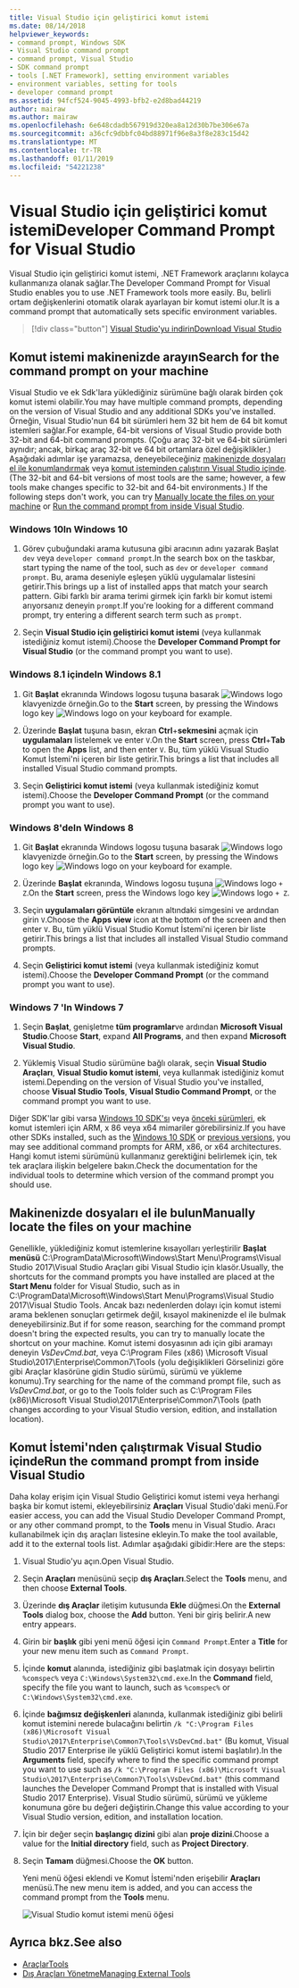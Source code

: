 ```yaml
---
title: Visual Studio için geliştirici komut istemi
ms.date: 08/14/2018
helpviewer_keywords:
- command prompt, Windows SDK
- Visual Studio command prompt
- command prompt, Visual Studio
- SDK command prompt
- tools [.NET Framework], setting environment variables
- environment variables, setting for tools
- developer command prompt
ms.assetid: 94fcf524-9045-4993-bfb2-e2d8bad44219
author: mairaw
ms.author: mairaw
ms.openlocfilehash: 6e648cdadb567919d320ea8a12d30b7be306e67a
ms.sourcegitcommit: a36cfc9dbbfc04bd88971f96e8a3f8e283c15d42
ms.translationtype: MT
ms.contentlocale: tr-TR
ms.lasthandoff: 01/11/2019
ms.locfileid: "54221238"
---
```

# <a name="developer-command-prompt-for-visual-studio"></a><span data-ttu-id="9f029-102">Visual Studio için geliştirici komut istemi</span><span class="sxs-lookup"><span data-stu-id="9f029-102">Developer Command Prompt for Visual Studio</span></span>

<span data-ttu-id="9f029-103">Visual Studio için geliştirici komut istemi, .NET Framework araçlarını kolayca kullanmanıza olanak sağlar.</span><span class="sxs-lookup"><span data-stu-id="9f029-103">The Developer Command Prompt for Visual Studio enables you to use .NET Framework tools more easily.</span></span> <span data-ttu-id="9f029-104">Bu, belirli ortam değişkenlerini otomatik olarak ayarlayan bir komut istemi olur.</span><span class="sxs-lookup"><span data-stu-id="9f029-104">It is a command prompt that automatically sets specific environment variables.</span></span>

> [!div class="button"]
> [<span data-ttu-id="9f029-105">Visual Studio'yu indirin</span><span class="sxs-lookup"><span data-stu-id="9f029-105">Download Visual Studio</span></span>](https://visualstudio.microsoft.com/downloads/?utm_medium=microsoft&utm_source=docs.microsoft.com&utm_campaign=button+cta&utm_content=download+vs2017)

## <a name="search-for-the-command-prompt-on-your-machine"></a><span data-ttu-id="9f029-106">Komut istemi makinenizde arayın</span><span class="sxs-lookup"><span data-stu-id="9f029-106">Search for the command prompt on your machine</span></span>

<span data-ttu-id="9f029-107">Visual Studio ve ek Sdk'lara yüklediğiniz sürümüne bağlı olarak birden çok komut istemi olabilir.</span><span class="sxs-lookup"><span data-stu-id="9f029-107">You may have multiple command prompts, depending on the version of Visual Studio and any additional SDKs you've installed.</span></span> <span data-ttu-id="9f029-108">Örneğin, Visual Studio'nun 64 bit sürümleri hem 32 bit hem de 64 bit komut istemleri sağlar.</span><span class="sxs-lookup"><span data-stu-id="9f029-108">For example, 64-bit versions of Visual Studio provide both 32-bit and 64-bit command prompts.</span></span> <span data-ttu-id="9f029-109">(Çoğu araç 32-bit ve 64-bit sürümleri aynıdır; ancak, birkaç araç 32-bit ve 64 bit ortamlara özel değişiklikler.) Aşağıdaki adımlar işe yaramazsa, deneyebileceğiniz [makinenizde dosyaları el ile konumlandırmak](#manually-locate-the-files-on-your-machine) veya [komut isteminden çalıştırın Visual Studio içinde](#run-the-command-prompt-from-inside-visual-studio).</span><span class="sxs-lookup"><span data-stu-id="9f029-109">(The 32-bit and 64-bit versions of most tools are the same; however, a few tools make changes specific to 32-bit and 64-bit environments.) If the following steps don't work, you can try [Manually locate the files on your machine](#manually-locate-the-files-on-your-machine) or [Run the command prompt from inside Visual Studio](#run-the-command-prompt-from-inside-visual-studio).</span></span>

### <a name="in-windows-10"></a><span data-ttu-id="9f029-110">Windows 10</span><span class="sxs-lookup"><span data-stu-id="9f029-110">In Windows 10</span></span>

1. <span data-ttu-id="9f029-111">Görev çubuğundaki arama kutusuna gibi aracının adını yazarak Başlat `dev` veya `developer command prompt`.</span><span class="sxs-lookup"><span data-stu-id="9f029-111">In the search box on the taskbar, start typing the name of the tool, such as `dev` or `developer command prompt`.</span></span> <span data-ttu-id="9f029-112">Bu, arama deseniyle eşleşen yüklü uygulamalar listesini getirir.</span><span class="sxs-lookup"><span data-stu-id="9f029-112">This brings up a list of installed apps that match your search pattern.</span></span> <span data-ttu-id="9f029-113">Gibi farklı bir arama terimi girmek için farklı bir komut istemi arıyorsanız deneyin `prompt`.</span><span class="sxs-lookup"><span data-stu-id="9f029-113">If you're looking for a different command prompt, try entering a different search term such as `prompt`.</span></span>

2. <span data-ttu-id="9f029-114">Seçin **Visual Studio için geliştirici komut istemi** (veya kullanmak istediğiniz komut istemi).</span><span class="sxs-lookup"><span data-stu-id="9f029-114">Choose the **Developer Command Prompt for Visual Studio** (or the command prompt you want to use).</span></span>

### <a name="in-windows-81"></a><span data-ttu-id="9f029-115">Windows 8.1 içinde</span><span class="sxs-lookup"><span data-stu-id="9f029-115">In Windows 8.1</span></span>

1. <span data-ttu-id="9f029-116">Git **Başlat** ekranında Windows logosu tuşuna basarak ![Windows logo](../get-started/media/windowskeyboardlogo.png "Windowskeyboardlogo") klavyenizde örneğin.</span><span class="sxs-lookup"><span data-stu-id="9f029-116">Go to the **Start** screen, by pressing the Windows logo key ![Windows logo](../get-started/media/windowskeyboardlogo.png "Windowskeyboardlogo") on your keyboard for example.</span></span>

2. <span data-ttu-id="9f029-117">Üzerinde **Başlat** tuşuna basın, ekran **Ctrl**+**sekmesini** açmak için **uygulamaları** listelemek ve enter `V`.</span><span class="sxs-lookup"><span data-stu-id="9f029-117">On the **Start** screen, press **Ctrl**+**Tab** to open the **Apps** list, and then enter `V`.</span></span> <span data-ttu-id="9f029-118">Bu, tüm yüklü Visual Studio Komut İstemi'ni içeren bir liste getirir.</span><span class="sxs-lookup"><span data-stu-id="9f029-118">This brings a list that includes all installed Visual Studio command prompts.</span></span>

3. <span data-ttu-id="9f029-119">Seçin **Geliştirici komut istemi** (veya kullanmak istediğiniz komut istemi).</span><span class="sxs-lookup"><span data-stu-id="9f029-119">Choose the **Developer Command Prompt** (or the command prompt you want to use).</span></span>

### <a name="in-windows-8"></a><span data-ttu-id="9f029-120">Windows 8'de</span><span class="sxs-lookup"><span data-stu-id="9f029-120">In Windows 8</span></span>

1. <span data-ttu-id="9f029-121">Git **Başlat** ekranında Windows logosu tuşuna basarak ![Windows logo](../get-started/media/windowskeyboardlogo.png "Windowskeyboardlogo") klavyenizde örneğin.</span><span class="sxs-lookup"><span data-stu-id="9f029-121">Go to the **Start** screen, by pressing the Windows logo key ![Windows logo](../get-started/media/windowskeyboardlogo.png "Windowskeyboardlogo") on your keyboard for example.</span></span>

2. <span data-ttu-id="9f029-122">Üzerinde **Başlat** ekranında, Windows logosu tuşuna ![Windows logo](../get-started/media/windowskeyboardlogo.png "Windowskeyboardlogo") `+ Z`.</span><span class="sxs-lookup"><span data-stu-id="9f029-122">On the **Start** screen, press the Windows logo key ![Windows logo](../get-started/media/windowskeyboardlogo.png "Windowskeyboardlogo") `+ Z`.</span></span>

3. <span data-ttu-id="9f029-123">Seçin **uygulamaları görüntüle** ekranın altındaki simgesini ve ardından girin `V`.</span><span class="sxs-lookup"><span data-stu-id="9f029-123">Choose the **Apps view** icon at the bottom of the screen and then enter `V`.</span></span> <span data-ttu-id="9f029-124">Bu, tüm yüklü Visual Studio Komut İstemi'ni içeren bir liste getirir.</span><span class="sxs-lookup"><span data-stu-id="9f029-124">This brings a list that includes all installed Visual Studio command prompts.</span></span>

4. <span data-ttu-id="9f029-125">Seçin **Geliştirici komut istemi** (veya kullanmak istediğiniz komut istemi).</span><span class="sxs-lookup"><span data-stu-id="9f029-125">Choose the **Developer Command Prompt** (or the command prompt you want to use).</span></span>

### <a name="in-windows-7"></a><span data-ttu-id="9f029-126">Windows 7 '</span><span class="sxs-lookup"><span data-stu-id="9f029-126">In Windows 7</span></span>

1. <span data-ttu-id="9f029-127">Seçin **Başlat**, genişletme **tüm programlar**ve ardından **Microsoft Visual Studio**.</span><span class="sxs-lookup"><span data-stu-id="9f029-127">Choose **Start**, expand **All Programs**, and then expand **Microsoft Visual Studio**.</span></span>

2. <span data-ttu-id="9f029-128">Yüklemiş Visual Studio sürümüne bağlı olarak, seçin **Visual Studio Araçları**, **Visual Studio komut istemi**, veya kullanmak istediğiniz komut istemi.</span><span class="sxs-lookup"><span data-stu-id="9f029-128">Depending on the version of Visual Studio you've installed, choose  **Visual Studio Tools**, **Visual Studio Command Prompt**, or the command prompt you want to use.</span></span>

<span data-ttu-id="9f029-129">Diğer SDK'lar gibi varsa [Windows 10 SDK'sı](https://developer.microsoft.com/windows/downloads/windows-10-sdk) veya [önceki sürümleri](https://developer.microsoft.com/windows/downloads/sdk-archive), ek komut istemleri için ARM, x 86 veya x64 mimariler görebilirsiniz.</span><span class="sxs-lookup"><span data-stu-id="9f029-129">If you have other SDKs installed, such as the [Windows 10 SDK](https://developer.microsoft.com/windows/downloads/windows-10-sdk) or [previous versions](https://developer.microsoft.com/windows/downloads/sdk-archive), you may see additional command prompts for ARM, x86, or x64 architectures.</span></span> <span data-ttu-id="9f029-130">Hangi komut istemi sürümünü kullanmanız gerektiğini belirlemek için, tek tek araçlara ilişkin belgelere bakın.</span><span class="sxs-lookup"><span data-stu-id="9f029-130">Check the documentation for the individual tools to determine which version of the command prompt you should use.</span></span>

## <a name="manually-locate-the-files-on-your-machine"></a><span data-ttu-id="9f029-131">Makinenizde dosyaları el ile bulun</span><span class="sxs-lookup"><span data-stu-id="9f029-131">Manually locate the files on your machine</span></span>

<span data-ttu-id="9f029-132">Genellikle, yüklediğiniz komut istemlerine kısayolları yerleştirilir **Başlat menüsü** C:\ProgramData\Microsoft\Windows\Start Menu\Programs\Visual Studio 2017\Visual Studio Araçları gibi Visual Studio için klasör.</span><span class="sxs-lookup"><span data-stu-id="9f029-132">Usually, the shortcuts for the command prompts you have installed are placed at the **Start Menu** folder for Visual Studio, such as in C:\ProgramData\Microsoft\Windows\Start Menu\Programs\Visual Studio 2017\Visual Studio Tools.</span></span> <span data-ttu-id="9f029-133">Ancak bazı nedenlerden dolayı için komut istemi arama beklenen sonuçları getirmek değil, kısayol makinenizde el ile bulmak deneyebilirsiniz.</span><span class="sxs-lookup"><span data-stu-id="9f029-133">But if for some reason, searching for the command prompt doesn't bring the expected results, you can try to manually locate the shortcut on your machine.</span></span> <span data-ttu-id="9f029-134">Komut istemi dosyasının adı için gibi aramayı deneyin *VsDevCmd.bat*, veya C:\Program Files (x86) \Microsoft Visual Studio\2017\Enterprise\Common7\Tools (yolu değişiklikleri Görselinizi göre gibi Araçlar klasörüne gidin Studio sürümü, sürümü ve yükleme konumu).</span><span class="sxs-lookup"><span data-stu-id="9f029-134">Try searching for the name of the command prompt file, such as *VsDevCmd.bat*, or go to the Tools folder such as C:\Program Files (x86)\Microsoft Visual Studio\2017\Enterprise\Common7\Tools (path changes according to your Visual Studio version, edition, and installation location).</span></span>

## <a name="run-the-command-prompt-from-inside-visual-studio"></a><span data-ttu-id="9f029-135">Komut İstemi'nden çalıştırmak Visual Studio içinde</span><span class="sxs-lookup"><span data-stu-id="9f029-135">Run the command prompt from inside Visual Studio</span></span>

<span data-ttu-id="9f029-136">Daha kolay erişim için Visual Studio Geliştirici komut istemi veya herhangi başka bir komut istemi, ekleyebilirsiniz **Araçları** Visual Studio'daki menü.</span><span class="sxs-lookup"><span data-stu-id="9f029-136">For easier access, you can add the Visual Studio Developer Command Prompt, or any other command prompt, to the **Tools** menu in Visual Studio.</span></span> <span data-ttu-id="9f029-137">Aracı kullanabilmek için dış araçları listesine ekleyin.</span><span class="sxs-lookup"><span data-stu-id="9f029-137">To make the tool available, add it to the external tools list.</span></span> <span data-ttu-id="9f029-138">Adımlar aşağıdaki gibidir:</span><span class="sxs-lookup"><span data-stu-id="9f029-138">Here are the steps:</span></span>

1. <span data-ttu-id="9f029-139">Visual Studio'yu açın.</span><span class="sxs-lookup"><span data-stu-id="9f029-139">Open Visual Studio.</span></span>

2. <span data-ttu-id="9f029-140">Seçin **Araçları** menüsünü seçip **dış Araçları**.</span><span class="sxs-lookup"><span data-stu-id="9f029-140">Select the **Tools** menu, and then choose **External Tools**.</span></span>

3. <span data-ttu-id="9f029-141">Üzerinde **dış Araçlar** iletişim kutusunda **Ekle** düğmesi.</span><span class="sxs-lookup"><span data-stu-id="9f029-141">On the **External Tools** dialog box, choose the **Add** button.</span></span> <span data-ttu-id="9f029-142">Yeni bir giriş belirir.</span><span class="sxs-lookup"><span data-stu-id="9f029-142">A new entry appears.</span></span>

4. <span data-ttu-id="9f029-143">Girin bir **başlık** gibi yeni menü öğesi için `Command Prompt`.</span><span class="sxs-lookup"><span data-stu-id="9f029-143">Enter a **Title** for your new menu item such as `Command Prompt`.</span></span>

5. <span data-ttu-id="9f029-144">İçinde **komut** alanında, istediğiniz gibi başlatmak için dosyayı belirtin `%comspec%` veya `C:\Windows\System32\cmd.exe`.</span><span class="sxs-lookup"><span data-stu-id="9f029-144">In the **Command** field, specify the file you want to launch, such as `%comspec%` or `C:\Windows\System32\cmd.exe`.</span></span>

6. <span data-ttu-id="9f029-145">İçinde **bağımsız değişkenleri** alanında, kullanmak istediğiniz gibi belirli komut istemini nerede bulacağını belirtin `/k "C:\Program Files (x86)\Microsoft Visual Studio\2017\Enterprise\Common7\Tools\VsDevCmd.bat"` (Bu komut, Visual Studio 2017 Enterprise ile yüklü Geliştirici komut istemi başlatılır).</span><span class="sxs-lookup"><span data-stu-id="9f029-145">In the **Arguments** field, specify where to find the specific command prompt you want to use such as `/k "C:\Program Files (x86)\Microsoft Visual Studio\2017\Enterprise\Common7\Tools\VsDevCmd.bat"` (this command launches the Developer Command Prompt that is installed with Visual Studio 2017 Enterprise).</span></span> <span data-ttu-id="9f029-146">Visual Studio sürümü, sürümü ve yükleme konumuna göre bu değeri değiştirin.</span><span class="sxs-lookup"><span data-stu-id="9f029-146">Change this value according to your Visual Studio version, edition, and installation location.</span></span>

7. <span data-ttu-id="9f029-147">İçin bir değer seçin **başlangıç dizini** gibi alan **proje dizini**.</span><span class="sxs-lookup"><span data-stu-id="9f029-147">Choose a value for the **Initial directory** field, such as **Project Directory**.</span></span>

8. <span data-ttu-id="9f029-148">Seçin **Tamam** düğmesi.</span><span class="sxs-lookup"><span data-stu-id="9f029-148">Choose the **OK** button.</span></span>

   <span data-ttu-id="9f029-149">Yeni menü öğesi eklendi ve Komut İstemi'nden erişebilir **Araçları** menüsü.</span><span class="sxs-lookup"><span data-stu-id="9f029-149">The new menu item is added, and you can access the command prompt from the **Tools** menu.</span></span>

   ![Visual Studio komut istemi menü öğesi](media/command-prompt-vs-menu.png)

## <a name="see-also"></a><span data-ttu-id="9f029-151">Ayrıca bkz.</span><span class="sxs-lookup"><span data-stu-id="9f029-151">See also</span></span>

- [<span data-ttu-id="9f029-152">Araçlar</span><span class="sxs-lookup"><span data-stu-id="9f029-152">Tools</span></span>](../../../docs/framework/tools/index.md)
- [<span data-ttu-id="9f029-153">Dış Araçları Yönetme</span><span class="sxs-lookup"><span data-stu-id="9f029-153">Managing External Tools</span></span>](/visualstudio/ide/managing-external-tools)
